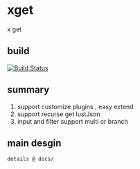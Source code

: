 # xget
x get

## build
[![Build Status](https://api.travis-ci.org/repos/aceunlonely/xget.svg)](https://www.travis-ci.org/aceunlonely/xget)

## summary
1. support customize plugins , easy extend
2. support recurse get lustJson
3. input and filter support multi or branch

## main desgin
    details @ docs/